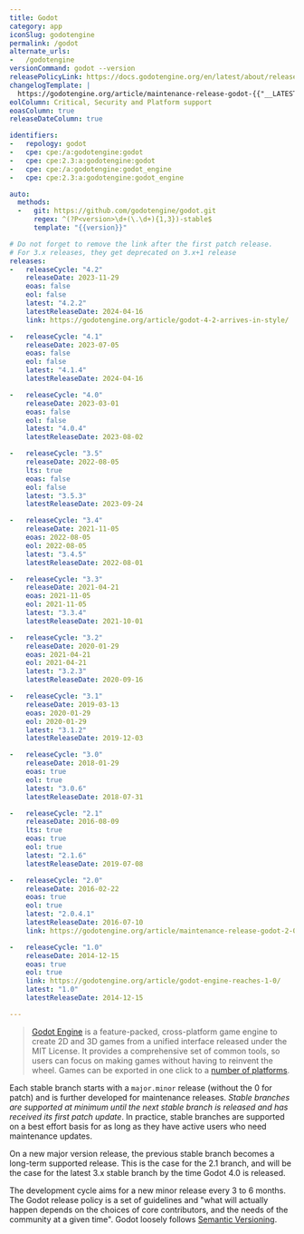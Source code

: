 ```yaml
---
title: Godot
category: app
iconSlug: godotengine
permalink: /godot
alternate_urls:
-   /godotengine
versionCommand: godot --version
releasePolicyLink: https://docs.godotengine.org/en/latest/about/release_policy.html
changelogTemplate: |
  https://godotengine.org/article/maintenance-release-godot-{{"__LATEST__" | replace:'.','-'}}
eolColumn: Critical, Security and Platform support
eoasColumn: true
releaseDateColumn: true

identifiers:
-   repology: godot
-   cpe: cpe:/a:godotengine:godot
-   cpe: cpe:2.3:a:godotengine:godot
-   cpe: cpe:/a:godotengine:godot_engine
-   cpe: cpe:2.3:a:godotengine:godot_engine

auto:
  methods:
  -   git: https://github.com/godotengine/godot.git
      regex: ^(?P<version>\d+(\.\d+){1,3})-stable$
      template: "{{version}}"

# Do not forget to remove the link after the first patch release.
# For 3.x releases, they get deprecated on 3.x+1 release
releases:
-   releaseCycle: "4.2"
    releaseDate: 2023-11-29
    eoas: false
    eol: false
    latest: "4.2.2"
    latestReleaseDate: 2024-04-16
    link: https://godotengine.org/article/godot-4-2-arrives-in-style/

-   releaseCycle: "4.1"
    releaseDate: 2023-07-05
    eoas: false
    eol: false
    latest: "4.1.4"
    latestReleaseDate: 2024-04-16

-   releaseCycle: "4.0"
    releaseDate: 2023-03-01
    eoas: false
    eol: false
    latest: "4.0.4"
    latestReleaseDate: 2023-08-02

-   releaseCycle: "3.5"
    releaseDate: 2022-08-05
    lts: true
    eoas: false
    eol: false
    latest: "3.5.3"
    latestReleaseDate: 2023-09-24

-   releaseCycle: "3.4"
    releaseDate: 2021-11-05
    eoas: 2022-08-05
    eol: 2022-08-05
    latest: "3.4.5"
    latestReleaseDate: 2022-08-01

-   releaseCycle: "3.3"
    releaseDate: 2021-04-21
    eoas: 2021-11-05
    eol: 2021-11-05
    latest: "3.3.4"
    latestReleaseDate: 2021-10-01

-   releaseCycle: "3.2"
    releaseDate: 2020-01-29
    eoas: 2021-04-21
    eol: 2021-04-21
    latest: "3.2.3"
    latestReleaseDate: 2020-09-16

-   releaseCycle: "3.1"
    releaseDate: 2019-03-13
    eoas: 2020-01-29
    eol: 2020-01-29
    latest: "3.1.2"
    latestReleaseDate: 2019-12-03

-   releaseCycle: "3.0"
    releaseDate: 2018-01-29
    eoas: true
    eol: true
    latest: "3.0.6"
    latestReleaseDate: 2018-07-31

-   releaseCycle: "2.1"
    releaseDate: 2016-08-09
    lts: true
    eoas: true
    eol: true
    latest: "2.1.6"
    latestReleaseDate: 2019-07-08

-   releaseCycle: "2.0"
    releaseDate: 2016-02-22
    eoas: true
    eol: true
    latest: "2.0.4.1"
    latestReleaseDate: 2016-07-10
    link: https://godotengine.org/article/maintenance-release-godot-2-0-4

-   releaseCycle: "1.0"
    releaseDate: 2014-12-15
    eoas: true
    eol: true
    link: https://godotengine.org/article/godot-engine-reaches-1-0/
    latest: "1.0"
    latestReleaseDate: 2014-12-15

---
```


>[Godot Engine](https://godotengine.org/) is a feature-packed, cross-platform game engine to create
> 2D and 3D games from a unified interface released under the MIT License. It provides a
> comprehensive set of common tools, so users can focus on making games without having to reinvent
> the wheel. Games can be exported in one click to a [number of platforms](https://docs.godotengine.org/en/stable/about/list_of_features.html#platforms).

Each stable branch starts with a `major.minor` release (without the 0 for patch) and is further
developed for maintenance releases. _Stable branches are supported at minimum until the next stable
branch is released and has received its first patch update_. In practice, stable branches are
supported on a best effort basis for as long as they have active users who need maintenance updates.

On a new major version release, the previous stable branch becomes a long-term supported release.
This is the case for the 2.1 branch, and will be the case for the latest 3.x stable branch by the
time Godot 4.0 is released.

The development cycle aims for a new minor release every 3 to 6
months. The Godot release policy is a set of guidelines and "what will actually happen depends on
the choices of core contributors, and the needs of the community at a given time". Godot loosely
follows [Semantic Versioning](https://semver.org/).
